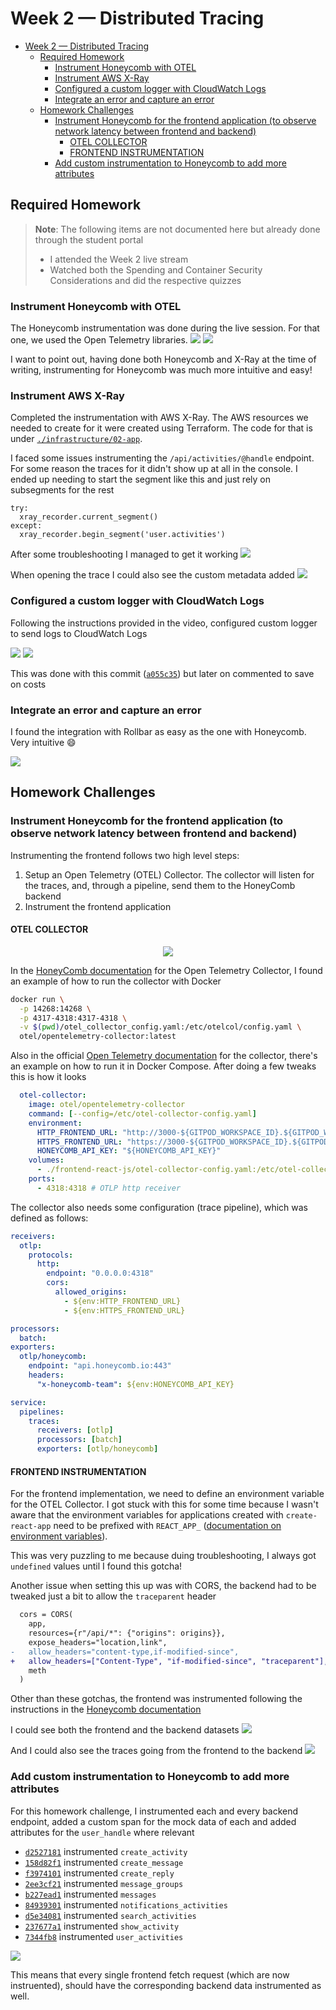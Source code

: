 # Week 2 — Distributed Tracing

- [Week 2 — Distributed Tracing](#week-2--distributed-tracing)
  - [Required Homework](#required-homework)
    - [Instrument Honeycomb with OTEL](#instrument-honeycomb-with-otel)
    - [Instrument AWS X-Ray](#instrument-aws-x-ray)
    - [Configured a custom logger with CloudWatch Logs](#configured-a-custom-logger-with-cloudwatch-logs)
    - [Integrate an error and capture an error](#integrate-an-error-and-capture-an-error)
  - [Homework Challenges](#homework-challenges)
    - [Instrument Honeycomb for the frontend application (to observe network latency between frontend and backend)](#instrument-honeycomb-for-the-frontend-application-to-observe-network-latency-between-frontend-and-backend)
      - [OTEL COLLECTOR](#otel-collector)
      - [FRONTEND INSTRUMENTATION](#frontend-instrumentation)
    - [Add custom instrumentation to Honeycomb to add more attributes](#add-custom-instrumentation-to-honeycomb-to-add-more-attributes)


## Required Homework
> **Note**: The following items are not documented here but already done through the student portal
> - I attended the Week 2 live stream
> - Watched both the Spending and Container Security Considerations and did the respective quizzes

### Instrument Honeycomb with OTEL
The Honeycomb instrumentation was done during the live session. For that one, we used the Open Telemetry libraries.
![](./assets/week2/honeycomb-query.png)
![](./assets/week2/honeycomb-metadata.png)

I want to point out, having done both Honeycomb and X-Ray at the time of writing, instrumenting for Honeycomb was much more intuitive and easy!

### Instrument AWS X-Ray
Completed the instrumentation with AWS X-Ray. The AWS resources we needed to create for it were created using Terraform.
The code for that is under [`./infrastructure/02-app`](./../infrastructure/02-app/).

I faced some issues instrumenting the `/api/activities/@handle` endpoint. For some reason the traces for it didn't show up at all in the console.
I ended up needing to start the segment like this and just rely on subsegments for the rest
```
try:
  xray_recorder.current_segment()
except:
  xray_recorder.begin_segment('user.activities')
```
After some troubleshooting I managed to get it working
![](./assets/week2/xray-query.png)

When opening the trace I could also see the custom metadata added
![](./assets/week2/xray-metadata.png)

### Configured a custom logger with CloudWatch Logs

Following the instructions provided in the video, configured custom logger to send logs to CloudWatch Logs

![](./assets/week2/cloudwatch-logs-group.png)
![](./assets/week2/cloudwatch-logs-stream.png)

This was done with this commit ([`a055c35`](https://github.com/romogo17/aws-bootcamp-cruddur-2023/commit/a055c350a04667b78362fcfd016b77df25b2ef3d)) but later on commented to save on costs

### Integrate an error and capture an error

I found the integration with Rollbar as easy as the one with Honeycomb. Very intuitive :smile:

![](./assets/week2/rollbar-error.png)

## Homework Challenges

### Instrument Honeycomb for the frontend application (to observe network latency between frontend and backend)

Instrumenting the frontend follows two high level steps:
1. Setup an Open Telemetry (OTEL) Collector. The collector will listen for the traces, and, through a pipeline, send them to the HoneyComb backend
2. Instrument the frontend application

#### OTEL COLLECTOR

<p align="center">
  <img src="./assets/week2/basic-collector.jpeg">
</p>

In the [HoneyComb documentation](https://docs.honeycomb.io/getting-data-in/otel-collector/#running-the-collector) for the Open Telemetry Collector, I found an example of how to run the collector with Docker

```sh
docker run \
  -p 14268:14268 \
  -p 4317-4318:4317-4318 \
  -v $(pwd)/otel_collector_config.yaml:/etc/otelcol/config.yaml \
  otel/opentelemetry-collector:latest

```
Also in the official [Open Telemetry documentation](https://opentelemetry.io/docs/collector/getting-started/) for the collector, there's an example on how to run it in Docker Compose. After doing a few tweaks this is how it looks

```yaml
  otel-collector:
    image: otel/opentelemetry-collector
    command: [--config=/etc/otel-collector-config.yaml]
    environment:
      HTTP_FRONTEND_URL: "http://3000-${GITPOD_WORKSPACE_ID}.${GITPOD_WORKSPACE_CLUSTER_HOST}"
      HTTPS_FRONTEND_URL: "https://3000-${GITPOD_WORKSPACE_ID}.${GITPOD_WORKSPACE_CLUSTER_HOST}"
      HONEYCOMB_API_KEY: "${HONEYCOMB_API_KEY}"
    volumes:
      - ./frontend-react-js/otel-collector-config.yaml:/etc/otel-collector-config.yaml
    ports:
      - 4318:4318 # OTLP http receiver
```

The collector also needs some configuration (trace pipeline), which was defined as follows:

```yaml
receivers:
  otlp:
    protocols:
      http:
        endpoint: "0.0.0.0:4318"
        cors:
          allowed_origins:
            - ${env:HTTP_FRONTEND_URL}
            - ${env:HTTPS_FRONTEND_URL}

processors:
  batch:
exporters:
  otlp/honeycomb:
    endpoint: "api.honeycomb.io:443"
    headers:
      "x-honeycomb-team": ${env:HONEYCOMB_API_KEY}

service:
  pipelines:
    traces:
      receivers: [otlp]
      processors: [batch]
      exporters: [otlp/honeycomb]
```

#### FRONTEND INSTRUMENTATION
For the frontend implementation, we need to define an environment variable for the OTEL Collector. I got stuck with this for some time because I wasn't aware that the environment variables for applications created with `create-react-app` need to be prefixed with `REACT_APP_` ([documentation on environment variables](https://create-react-app.dev/docs/adding-custom-environment-variables/)).

This was very puzzling to me because duing troubleshooting, I always got `undefined` values until I found this gotcha!

Another issue when setting this up was with CORS, the backend had to be tweaked just a bit to allow the `traceparent` header

```diff
  cors = CORS(
    app,
    resources={r"/api/*": {"origins": origins}},
    expose_headers="location,link",
-   allow_headers="content-type,if-modified-since",
+   allow_headers=["Content-Type", "if-modified-since", "traceparent"],
    meth
  )
```

Other than these gotchas, the frontend was instrumented following the instructions in the [Honeycomb documentation](https://docs.honeycomb.io/getting-data-in/opentelemetry/browser-js/)

I could see both the frontend and the backend datasets
![](./assets/week2/honeycomb-datasets.png)

And I could also see the traces going from the frontend to the backend
![](./assets/week2/honeycomb-frontend-to-backend.png)

### Add custom instrumentation to Honeycomb to add more attributes

For this homework challenge, I instrumented each and every backend endpoint, added a custom span for the mock data of each and added attributes for the `user_handle` where relevant

- [`d2527181`](https://github.com/romogo17/aws-bootcamp-cruddur-2023/commit/d252718e35c3271d825062f3d907b152bb2c562d) instrumented `create_activity`
- [`158d82f1`](https://github.com/romogo17/aws-bootcamp-cruddur-2023/commit/158d82f07efd0f8601a11ed177e1d45c2f344f5d) instrumented `create_message`
- [`f3974101`](https://github.com/romogo17/aws-bootcamp-cruddur-2023/commit/f397410a16700306fba8a2c40a8aeeb993ad9325) instrumented `create_reply`
- [`2ee3cf21`](https://github.com/romogo17/aws-bootcamp-cruddur-2023/commit/2ee3cf2aa40b64ef8c2550fa47160a4388c3d208) instrumented `message_groups`
- [`b227ead1`](https://github.com/romogo17/aws-bootcamp-cruddur-2023/commit/b227ead7a0da6a322511556d19b646afae9eb56f) instrumented `messages`
- [`84939301`](https://github.com/romogo17/aws-bootcamp-cruddur-2023/commit/8493930bb1b6a345215d28bd600a412b4bd7b6c4) instrumented `notifications_activities`
- [`d5e34081`](https://github.com/romogo17/aws-bootcamp-cruddur-2023/commit/d5e3408eed2f1060e35d7087338ea7dd03987aef) instrumented `search_activities`
- [`237677a1`](https://github.com/romogo17/aws-bootcamp-cruddur-2023/commit/237677a9d41f7ee484aeaa7ec906ea142d4180d2) instrumented `show_activity`
- [`7344fb8`](https://github.com/romogo17/aws-bootcamp-cruddur-2023/commit/7344fb800beef6904dbf6b0878dfde9b6ca9325c) instrumented `user_activities`


![](./assets/week2/honeycomb-user-handle.png)

This means that every single frontend fetch request (which are now instruented), should have the corresponding backend data instrumented as well.